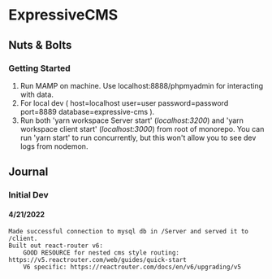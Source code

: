 # ExpressiveCMS
## Nuts & Bolts
### Getting Started
1) Run MAMP on machine. Use localhost:8888/phpmyadmin for interacting with data.
2) For local dev ( host=localhost user=user password=password port=8889 database=expressive-cms ).
3) Run both 'yarn workspace Server start' (*localhost:3200*) and 'yarn workspace client start' (*localhost:3000*) from root of monorepo. You can run 'yarn start' to run concurrently, but this won't allow you to see dev logs from nodemon.

## Journal
### Initial Dev
#### 4/21/2022
    Made successful connection to mysql db in /Server and served it to /client.
    Built out react-router v6: 
        GOOD RESOURCE for nested cms style routing: https://v5.reactrouter.com/web/guides/quick-start
        V6 specific: https://reactrouter.com/docs/en/v6/upgrading/v5





